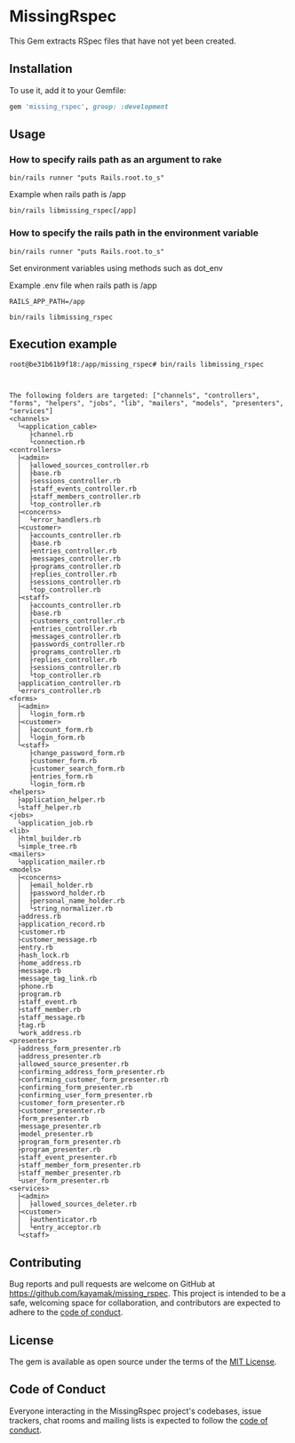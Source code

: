 # MissingRspec

This Gem extracts RSpec files that have not yet been created.

## Installation

To use it, add it to your Gemfile:

```ruby
gem 'missing_rspec', group: :development
```

## Usage

### How to specify rails path as an argument to rake

```shell
bin/rails runner "puts Rails.root.to_s"
```

Example when rails path is /app

```shell
bin/rails libmissing_rspec[/app]
```

### How to specify the rails path in the environment variable

```shell
bin/rails runner "puts Rails.root.to_s"
```

Set environment variables using methods such as dot_env

Example .env file when rails path is /app

```shell
RAILS_APP_PATH=/app
```

```shell
bin/rails libmissing_rspec
```
## Execution example

```shell
root@be31b61b9f18:/app/missing_rspec# bin/rails libmissing_rspec



The following folders are targeted: ["channels", "controllers", "forms", "helpers", "jobs", "lib", "mailers", "models", "presenters", "services"]
<channels>
  └<application_cable>
     ├channel.rb
     └connection.rb
<controllers>
  ├<admin>
  │  ├allowed_sources_controller.rb
  │  ├base.rb
  │  ├sessions_controller.rb
  │  ├staff_events_controller.rb
  │  ├staff_members_controller.rb
  │  └top_controller.rb
  ├<concerns>
  │  └error_handlers.rb
  ├<customer>
  │  ├accounts_controller.rb
  │  ├base.rb
  │  ├entries_controller.rb
  │  ├messages_controller.rb
  │  ├programs_controller.rb
  │  ├replies_controller.rb
  │  ├sessions_controller.rb
  │  └top_controller.rb
  ├<staff>
  │  ├accounts_controller.rb
  │  ├base.rb
  │  ├customers_controller.rb
  │  ├entries_controller.rb
  │  ├messages_controller.rb
  │  ├passwords_controller.rb
  │  ├programs_controller.rb
  │  ├replies_controller.rb
  │  ├sessions_controller.rb
  │  └top_controller.rb
  ├application_controller.rb
  └errors_controller.rb
<forms>
  ├<admin>
  │  └login_form.rb
  ├<customer>
  │  ├account_form.rb
  │  └login_form.rb
  └<staff>
     ├change_password_form.rb
     ├customer_form.rb
     ├customer_search_form.rb
     ├entries_form.rb
     └login_form.rb
<helpers>
  ├application_helper.rb
  └staff_helper.rb
<jobs>
  └application_job.rb
<lib>
  ├html_builder.rb
  └simple_tree.rb
<mailers>
  └application_mailer.rb
<models>
  ├<concerns>
  │  ├email_holder.rb
  │  ├password_holder.rb
  │  ├personal_name_holder.rb
  │  └string_normalizer.rb
  ├address.rb
  ├application_record.rb
  ├customer.rb
  ├customer_message.rb
  ├entry.rb
  ├hash_lock.rb
  ├home_address.rb
  ├message.rb
  ├message_tag_link.rb
  ├phone.rb
  ├program.rb
  ├staff_event.rb
  ├staff_member.rb
  ├staff_message.rb
  ├tag.rb
  └work_address.rb
<presenters>
  ├address_form_presenter.rb
  ├address_presenter.rb
  ├allowed_source_presenter.rb
  ├confirming_address_form_presenter.rb
  ├confirming_customer_form_presenter.rb
  ├confirming_form_presenter.rb
  ├confirming_user_form_presenter.rb
  ├customer_form_presenter.rb
  ├customer_presenter.rb
  ├form_presenter.rb
  ├message_presenter.rb
  ├model_presenter.rb
  ├program_form_presenter.rb
  ├program_presenter.rb
  ├staff_event_presenter.rb
  ├staff_member_form_presenter.rb
  ├staff_member_presenter.rb
  └user_form_presenter.rb
<services>
  ├<admin>
  │  ├allowed_sources_deleter.rb
  ├<customer>
  │  ├authenticator.rb
  │  └entry_acceptor.rb
  └<staff>
```

## Contributing

Bug reports and pull requests are welcome on GitHub at https://github.com/kayamak/missing_rspec. This project is intended to be a safe, welcoming space for collaboration, and contributors are expected to adhere to the [code of conduct](https://github.com/kayamak/missing_rspec).

## License

The gem is available as open source under the terms of the [MIT License](https://opensource.org/licenses/MIT).

## Code of Conduct

Everyone interacting in the MissingRspec project's codebases, issue trackers, chat rooms and mailing lists is expected to follow the [code of conduct](https://github.com/kayamak/missing_rspec).

